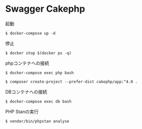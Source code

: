 # Swagger Cakephp
起動
```
$ docker-compose up -d
```
停止
```
$ docker stop $(docker ps -q) 
```
phpコンテナへの接続
```
$ docker-compose exec php bash
```
```
$ composer create-project --prefer-dist cakephp/app:^4.0 .
```
DBコンテナへの接続
```
$ docker-compose exec db bash
```
PHP Stanの実行
```
$ vendor/bin/phpstan analyse
```

